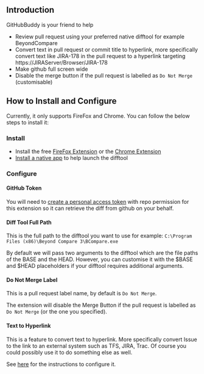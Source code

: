 ## Introduction

GitHubBuddy is your friend to help 

- Review pull request using your preferred native difftool for example BeyondCompare
- Convert text in pull request or commit title to hyperlink, more specifically convert text like JIRA-178 in the pull request to a hyperlink targeting https://JIRAServer/Browser/JIRA-178
- Make github full screen wide
- Disable the merge button if the pull request is labelled as `Do Not Merge` (customisable)

## How to Install and Configure

Currently, it only supports FireFox and Chrome. You can follow the below steps to install it:

### Install

- Install the free [FireFox Extension](https://addons.mozilla.org/en-US/firefox/addon/githubbuddy) or the [Chrome Extension](https://chrome.google.com/webstore/detail/githubbuddy/lbnnpglihcnokkjnmidginaihnojkfoo)
- [Install a native app](https://github.com/Nicologies/GitHubBuddy/wiki/Installing-GitHubBuddyHost) to help launch the difftool

### Configure

#### GitHub Token

You will need to [create a personal access token](https://github.com/settings/tokens/new) with repo permission for this extension so it can retrieve the diff from github on your behalf.

#### Diff Tool Full Path

This is the full path to the difftool you want to use for example: `C:\Program Files (x86)\Beyond Compare 3\BCompare.exe`

By default we will pass two arguments to the difftool which are the file paths of the BASE and the HEAD. However, you can customise it with the $BASE and $HEAD placeholders if your difftool requires additional arguments.

#### Do Not Merge Label

This is a pull request label name, by default is `Do Not Merge`.

The extension will disable the Merge Button if the pull request is labelled as `Do Not Merge` (or the one you specified).


#### Text to Hyperlink

This is a feature to convert text to hyperlink. More specifically convert Issue to the link to an external system such as TFS, JIRA, Trac. Of course you could possibly use it to do something else as well.

See [here](https://github.com/Nicologies/GitHubBuddy/wiki/Text-to-Link-Configuration) for the instructions to configure it.

